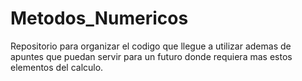 # Metodos_Numericos
Repositorio para organizar el codigo que llegue a utilizar ademas de apuntes que puedan servir para un futuro donde requiera mas estos elementos del calculo.

